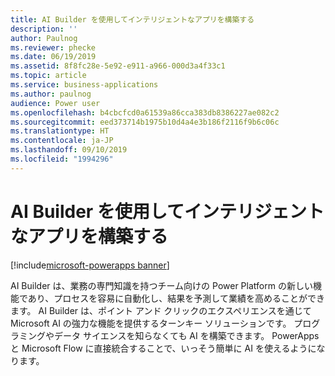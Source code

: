```yaml
---
title: AI Builder を使用してインテリジェントなアプリを構築する
description: ''
author: Paulnog
ms.reviewer: phecke
ms.date: 06/19/2019
ms.assetid: 8f8fc28e-5e92-e911-a966-000d3a4f33c1
ms.topic: article
ms.service: business-applications
ms.author: paulnog
audience: Power user
ms.openlocfilehash: b4cbcfcd0a61539a86cca383db8386227ae082c2
ms.sourcegitcommit: eed373714b1975b10d4a4e3b186f2116f9b6c06c
ms.translationtype: HT
ms.contentlocale: ja-JP
ms.lasthandoff: 09/10/2019
ms.locfileid: "1994296"
---
```

# <a name="build-intelligent-apps-using-ai-builder"></a>AI Builder を使用してインテリジェントなアプリを構築する

[!include[microsoft-powerapps banner](../includes/microsoft-powerapps.md)]

AI Builder は、業務の専門知識を持つチーム向けの Power Platform の新しい機能であり、プロセスを容易に自動化し、結果を予測して業績を高めることができます。 AI Builder は、ポイント アンド クリックのエクスペリエンスを通じて Microsoft AI の強力な機能を提供するターンキー ソリューションです。 プログラミングやデータ サイエンスを知らなくても AI を構築できます。 PowerApps と Microsoft Flow に直接統合することで、いっそう簡単に AI を使えるようになります。